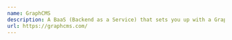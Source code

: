 ```yaml
---
name: GraphCMS
description: A BaaS (Backend as a Service) that sets you up with a GraphQL backend as well as tools for content editors to work with the stored data.
url: https://graphcms.com/
---
```



